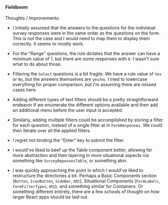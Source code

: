 #### Fieldboom

Thoughts / Improvements:
- I initially assumed that the answers to the questions for the individual survey responses were in the same order as the questions on the form.
  This is not the case and I would need to map them to display them correctly.  It seems to mostly work.

- For the "Range" questions, the rule dictates that the answer can have a minimum value of 1, but there are some responses with `0`.  I wasn't sure what to do about those.

- Filtering the `Select` questions is a bit fragile.  We have a rule value of `Yes` or `No`, but the answers themselves are `yes`/`no`.  I tried to lowercase everything for proper comparison, but I'm assuming there are missed cases here.

- Adding different types of text filters should be a pretty straightforward endeavor if we enumerate the different options available and then add an additional menu before the user input is accepted.

- Similarly, adding multiple filters could be accomplished by storing a filter for each question, instead of a single filter at in `FormResponses`.  We could then iterate over all the applied filters.

- I regret not binding the "Enter" key to submit the filter.

- I would've liked to beef up the Table component better, allowing for more abstraction and then layering in more situational aspects via something like `SurveyReponsesTable`, or something akin.

- I was quickly approaching the point in which I would've liked to restructure the directories a bit.  Perhaps a Basic Components section (`Button`, `IconButton`, `SideBar`, etc), Situational Components (`FormLabels`, `FormFilterTypes`, etc), and something similar for Containers.  Or something different entirely, there are a few schools of thought on how larger React apps should be laid out.
